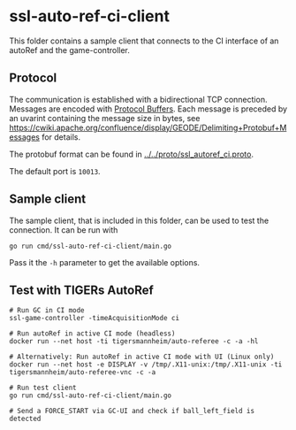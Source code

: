 # ssl-auto-ref-ci-client

This folder contains a sample client that connects to the CI interface of an autoRef and the game-controller.

## Protocol
The communication is established with a bidirectional TCP connection. Messages are encoded with [Protocol Buffers](https://developers.google.com/protocol-buffers/). Each message is preceded by an uvarint containing the message size in bytes, see https://cwiki.apache.org/confluence/display/GEODE/Delimiting+Protobuf+Messages for details.

The protobuf format can be found in [../../proto/ssl_autoref_ci.proto](../../proto/ssl_autoref_ci.proto).

The default port is `10013`.

## Sample client

The sample client, that is included in this folder, can be used to test the connection. It can be run with

```shell
go run cmd/ssl-auto-ref-ci-client/main.go
``` 

Pass it the `-h` parameter to get the available options.

## Test with TIGERs AutoRef

```shell
# Run GC in CI mode
ssl-game-controller -timeAcquisitionMode ci

# Run autoRef in active CI mode (headless)
docker run --net host -ti tigersmannheim/auto-referee -c -a -hl

# Alternatively: Run autoRef in active CI mode with UI (Linux only)
docker run --net host -e DISPLAY -v /tmp/.X11-unix:/tmp/.X11-unix -ti tigersmannheim/auto-referee-vnc -c -a

# Run test client
go run cmd/ssl-auto-ref-ci-client/main.go

# Send a FORCE_START via GC-UI and check if ball_left_field is detected
```
